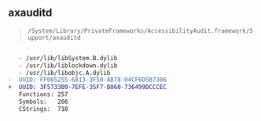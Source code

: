 ## axauditd

> `/System/Library/PrivateFrameworks/AccessibilityAudit.framework/Support/axauditd`

```diff

   - /usr/lib/libSystem.B.dylib
   - /usr/lib/liblockdown.dylib
   - /usr/lib/libobjc.A.dylib
-  UUID: FF065255-6813-3F50-AB78-04CF6D5B7306
+  UUID: 3F5733B9-7EFE-35F7-B860-736499DCCCEC
   Functions: 257
   Symbols:   266
   CStrings:  718

```
